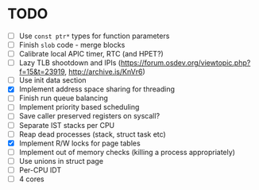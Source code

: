 # TODO

- [ ] Use `const ptr*` types for function parameters
- [ ] Finish `slob` code - merge blocks
- [ ] Calibrate local APIC timer, RTC (and HPET?)
- [ ] Lazy TLB shootdown and IPIs (https://forum.osdev.org/viewtopic.php?f=15&t=23919, http://archive.is/KnVr6)
- [ ] Use init data section
- [x] Implement address space sharing for threading
- [ ] Finish run queue balancing
- [ ] Implement priority based scheduling
- [ ] Save caller preserved registers on syscall?
- [ ] Separate IST stacks per CPU
- [ ] Reap dead processes (stack, struct task etc)
- [x] Implement R/W locks for page tables
- [ ] Implement out of memory checks (killing a process appropriately)
- [ ] Use unions in struct page
- [ ] Per-CPU IDT
- [ ] 4 cores
